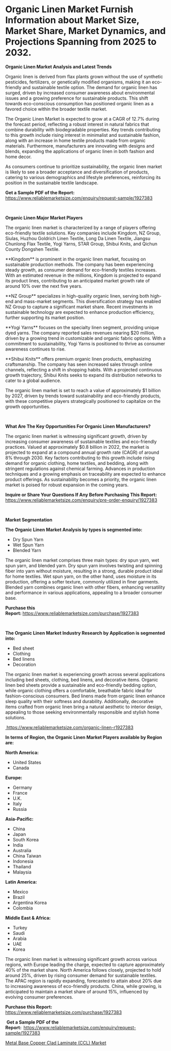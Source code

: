<p><h1>Organic Linen Market Furnish Information about Market Size, Market Share, Market Dynamics, and Projections Spanning from 2025 to 2032.</h1></p><p><strong>Organic Linen Market Analysis and Latest Trends</strong></p>
<p><p>Organic linen is derived from flax plants grown without the use of synthetic pesticides, fertilizers, or genetically modified organisms, making it an eco-friendly and sustainable textile option. The demand for organic linen has surged, driven by increased consumer awareness about environmental issues and a growing preference for sustainable products. This shift towards eco-conscious consumption has positioned organic linen as a favored choice within the broader textile market.</p><p>The Organic Linen Market is expected to grow at a CAGR of 12.7% during the forecast period, reflecting a robust interest in natural fabrics that combine durability with biodegradable properties. Key trends contributing to this growth include rising interest in minimalist and sustainable fashion, along with an increase in home textile products made from organic materials. Furthermore, manufacturers are innovating with designs and blends, expanding the applications of organic linen in both fashion and home decor. </p><p>As consumers continue to prioritize sustainability, the organic linen market is likely to see a broader acceptance and diversification of products, catering to various demographics and lifestyle preferences, reinforcing its position in the sustainable textile landscape.</p></p>
<p><strong>Get a Sample PDF of the Report:&nbsp;</strong> <a href="https://www.reliablemarketsize.com/enquiry/request-sample/1927383?utm_campaign=2015&utm_medium=2&utm_source=Github&utm_content=ia&utm_term=15012025&utm_id=organic-linen">https://www.reliablemarketsize.com/enquiry/request-sample/1927383</a></p>
<p>&nbsp;</p>
<p><strong>Organic Linen Major Market Players</strong></p>
<p><p>The organic linen market is characterized by a range of players offering eco-friendly textile solutions. Key companies include Kingdom, NZ Group, Siulas, Huzhou Goldrich Linen Textile, Long Da Linen Textile, Jiangsu Chunlong Flax Textile, Yogi Yarns, STAR Group, Shibui Knits, and Qichun County Dongshen Textile.</p><p>**Kingdom** is prominent in the organic linen market, focusing on sustainable production methods. The company has been experiencing steady growth, as consumer demand for eco-friendly textiles increases. With an estimated revenue in the millions, Kingdom is projected to expand its product lines, contributing to an anticipated market growth rate of around 10% over the next five years.</p><p>**NZ Group** specializes in high-quality organic linen, serving both high-end and mass-market segments. This diversification strategy has enabled NZ Group to capture a significant market share. Recent investments in sustainable technology are expected to enhance production efficiency, further supporting its market position.</p><p>**Yogi Yarns** focuses on the specialty linen segment, providing unique dyed yarns. The company reported sales revenues nearing $20 million, driven by a growing trend in customizable and organic fabric options. With a commitment to sustainability, Yogi Yarns is positioned to thrive as consumer awareness continues to rise.</p><p>**Shibui Knits** offers premium organic linen products, emphasizing craftsmanship. The company has seen increased sales through online channels, reflecting a shift in shopping habits. With a projected continuous growth trajectory, Shibui Knits seeks to expand its distribution networks to cater to a global audience.</p><p>The organic linen market is set to reach a value of approximately $1 billion by 2027, driven by trends toward sustainability and eco-friendly products, with these competitive players strategically positioned to capitalize on the growth opportunities.</p></p>
<p>&nbsp;</p>
<p><strong>What Are The Key Opportunities For Organic Linen Manufacturers?</strong></p>
<p><p>The organic linen market is witnessing significant growth, driven by increasing consumer awareness of sustainable textiles and eco-friendly practices. Valued at approximately $0.8 billion in 2022, the market is projected to expand at a compound annual growth rate (CAGR) of around 8% through 2030. Key factors contributing to this growth include rising demand for organic clothing, home textiles, and bedding, along with stringent regulations against chemical farming. Advances in production techniques and a growing emphasis on traceability are expected to enhance product offerings. As sustainability becomes a priority, the organic linen market is poised for robust expansion in the coming years.</p></p>
<p><strong>Inquire or Share Your Questions If Any Before Purchasing This Report:</strong> <a href="https://www.reliablemarketsize.com/enquiry/pre-order-enquiry/1927383?utm_campaign=2015&utm_medium=2&utm_source=Github&utm_content=ia&utm_term=15012025&utm_id=organic-linen">https://www.reliablemarketsize.com/enquiry/pre-order-enquiry/1927383</a></p>
<p>&nbsp;</p>
<p><strong>Market Segmentation</strong></p>
<p><strong>The Organic Linen Market Analysis by types is segmented into:</strong></p>
<p><ul><li>Dry Spun Yarn</li><li>Wet Spun Yarn</li><li>Blended Yarn</li></ul></p>
<p><p>The organic linen market comprises three main types: dry spun yarn, wet spun yarn, and blended yarn. Dry spun yarn involves twisting and spinning fiber into yarn without moisture, resulting in a strong, durable product ideal for home textiles. Wet spun yarn, on the other hand, uses moisture in its production, offering a softer texture, commonly utilized in finer garments. Blended yarn combines organic linen with other fibers, enhancing versatility and performance in various applications, appealing to a broader consumer base.</p></p>
<p><strong>Purchase this Report:&nbsp;</strong><a href="https://www.reliablemarketsize.com/purchase/1927383?utm_campaign=2015&utm_medium=2&utm_source=Github&utm_content=ia&utm_term=15012025&utm_id=organic-linen">https://www.reliablemarketsize.com/purchase/1927383</a></p>
<p>&nbsp;</p>
<p><strong>The Organic Linen Market Industry Research by Application is segmented into:</strong></p>
<p><ul><li>Bed sheet</li><li>Clothing</li><li>Bed linens</li><li>Decoration</li></ul></p>
<p><p>The organic linen market is experiencing growth across several applications including bed sheets, clothing, bed linens, and decorative items. Organic linen bed sheets provide a sustainable and eco-friendly bedding option, while organic clothing offers a comfortable, breathable fabric ideal for fashion-conscious consumers. Bed linens made from organic linen enhance sleep quality with their softness and durability. Additionally, decorative items crafted from organic linen bring a natural aesthetic to interior design, appealing to those seeking environmentally responsible and stylish home solutions.</p></p>
<p><a href="https://www.reliablemarketsize.com/organic-linen-r1927383?utm_campaign=2015&utm_medium=2&utm_source=Github&utm_content=ia&utm_term=15012025&utm_id=organic-linen">&nbsp;https://www.reliablemarketsize.com/organic-linen-r1927383</a></p>
<p><strong>In terms of Region, the Organic Linen Market Players available by Region are:</strong></p>
<p>
    <p> <strong> North America: </strong>
        <ul>
            <li>United States</li>
            <li>Canada</li>
        </ul>
        </p> 
    <p> <strong> Europe: </strong>
        <ul>
            <li>Germany</li>
            <li>France</li>
            <li>U.K.</li>
            <li>Italy</li>
            <li>Russia</li>
        </ul>
        </p> 
    <p> <strong> Asia-Pacific: </strong>
        <ul>
            <li>China</li>
            <li>Japan</li>
            <li>South Korea</li>
            <li>India</li>
            <li>Australia</li>
            <li>China Taiwan</li>
            <li>Indonesia</li>
            <li>Thailand</li>
            <li>Malaysia</li>
        </ul>
        </p> 
    <p> <strong> Latin America: </strong>
        <ul>
            <li>Mexico</li>
            <li>Brazil</li>
            <li>Argentina Korea</li>
            <li>Colombia</li>
        </ul>
        </p> 
    <p> <strong> Middle East & Africa: </strong>
        <ul>
            <li>Turkey</li>
            <li>Saudi</li>
            <li>Arabia</li>
            <li>UAE</li>
            <li>Korea</li>
        </ul>
    </p>
    </p>
<p><p>The organic linen market is witnessing significant growth across various regions, with Europe leading the charge, expected to capture approximately 40% of the market share. North America follows closely, projected to hold around 25%, driven by rising consumer demand for sustainable textiles. The APAC region is rapidly expanding, forecasted to attain about 20% due to increasing awareness of eco-friendly products. China, while growing, is anticipated to maintain a market share of around 15%, influenced by evolving consumer preferences.</p></p>
<p><strong>Purchase this Report: </strong><a href="https://www.reliablemarketsize.com/purchase/1927383?utm_campaign=2015&utm_medium=2&utm_source=Github&utm_content=ia&utm_term=15012025&utm_id=organic-linen">https://www.reliablemarketsize.com/purchase/1927383</a></p>
<p>&nbsp;<strong>Get a Sample PDF of the Report:&nbsp;&nbsp;</strong><a href="https://www.reliablemarketsize.com/enquiry/request-sample/1927383?utm_campaign=2015&utm_medium=2&utm_source=Github&utm_content=ia&utm_term=15012025&utm_id=organic-linen">https://www.reliablemarketsize.com/enquiry/request-sample/1927383</a></p>
<p><strong></strong></p>
<p><p><a href="https://github.com/santosh758595/Market-Research-Report-List-6/blob/main/metal-base-copper-clad-laminate-ccl-market.md?utm_campaign=2015&utm_medium=2&utm_source=Github&utm_content=ia&utm_term=15012025&utm_id=organic-linen">Metal Base Copper Clad Laminate (CCL) Market</a></p></p>